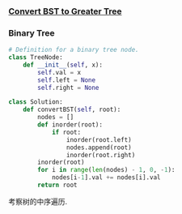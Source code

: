### [Convert BST to Greater Tree](https://leetcode.com/problems/convert-bst-to-greater-tree/)


### Binary Tree


```Python
# Definition for a binary tree node.
class TreeNode:
    def __init__(self, x):
        self.val = x
        self.left = None
        self.right = None

class Solution:
    def convertBST(self, root):
        nodes = []
        def inorder(root):
            if root:
                inorder(root.left)
                nodes.append(root)
                inorder(root.right)
        inorder(root)
        for i in range(len(nodes) - 1, 0, -1):
            nodes[i-1].val += nodes[i].val
        return root
```

考察树的中序遍历.
